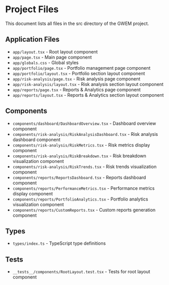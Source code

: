 # Project Files

This document lists all files in the src directory of the GWEM project.

## Application Files
- `app/layout.tsx` - Root layout component
- `app/page.tsx` - Main page component
- `app/globals.css` - Global styles
- `app/portfolio/page.tsx` - Portfolio management page component
- `app/portfolio/layout.tsx` - Portfolio section layout component
- `app/risk-analysis/page.tsx` - Risk analysis page component
- `app/risk-analysis/layout.tsx` - Risk analysis section layout component
- `app/reports/page.tsx` - Reports & Analytics page component
- `app/reports/layout.tsx` - Reports & Analytics section layout component

## Components
- `components/dashboard/DashboardOverview.tsx` - Dashboard overview component
- `components/risk-analysis/RiskAnalysisDashboard.tsx` - Risk analysis dashboard component
- `components/risk-analysis/RiskMetrics.tsx` - Risk metrics display component
- `components/risk-analysis/RiskBreakdown.tsx` - Risk breakdown visualization component
- `components/risk-analysis/RiskTrends.tsx` - Risk trends visualization component
- `components/reports/ReportsDashboard.tsx` - Reports dashboard component
- `components/reports/PerformanceMetrics.tsx` - Performance metrics display component
- `components/reports/PortfolioAnalytics.tsx` - Portfolio analytics visualization component
- `components/reports/CustomReports.tsx` - Custom reports generation component

## Types
- `types/index.ts` - TypeScript type definitions

## Tests
- `__tests__/components/RootLayout.test.tsx` - Tests for root layout component
